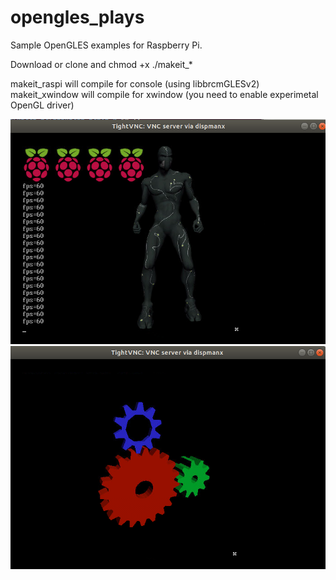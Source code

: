 # opengles_plays

Sample OpenGLES examples for Raspberry Pi.

Download or clone and chmod +x ./makeit_*

makeit_raspi will compile for console (using libbrcmGLESv2)
makeit_xwindow will compile for xwindow (you need to enable experimetal OpenGL driver)

<p align="center">
  <img src="images/ninja.png"/>
  <img src="images/gears.png"/>
</p>
